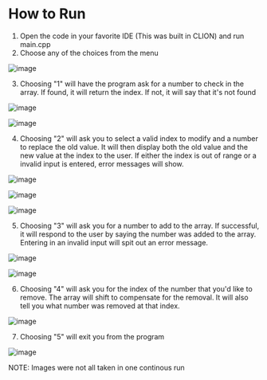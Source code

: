 # How to Run
1) Open the code in your favorite IDE (This was built in CLION) and run main.cpp
2) Choose any of the choices from the menu

![image](https://github.com/user-attachments/assets/7a6997c2-11ff-4626-9f8b-e17238344a37)

3) Choosing "1" will have the program ask for a number to check in the array. If found, it will return the index. If not, it will say that it's not found

![image](https://github.com/user-attachments/assets/ec2b113e-9a23-4e8f-a1a3-b316a69ccea5)

![image](https://github.com/user-attachments/assets/e35f8660-5e6b-4008-bfe6-e523a37a62ec)


4) Choosing "2" will ask you to select a valid index to modify and a number to replace the old value. It will then display both the old value and the new value at the index to the user. If either the index is out of range or a invalid input is entered, error messages will show.

![image](https://github.com/user-attachments/assets/a6e81d10-d1b1-421a-8351-8589b4c41882)

![image](https://github.com/user-attachments/assets/12325280-fa12-4c86-b98a-9772aac45bed)

![image](https://github.com/user-attachments/assets/47697f32-3aed-4259-9ee7-29ac0917299a)

5) Choosing "3" will ask you for a number to add to the array. If successful, it will respond to the user by saying the number was added to the array. Entering in an invalid input will spit out an error message.

![image](https://github.com/user-attachments/assets/594e11b7-a1dc-4186-b3aa-7de771041bf8)

![image](https://github.com/user-attachments/assets/7c968fcf-21f0-4632-9643-a1690f7aa849)

6) Choosing "4" will ask you for the index of the number that you'd like to remove. The array will shift to compensate for the removal. It will also tell you what number was removed at that index.

![image](https://github.com/user-attachments/assets/01c84b58-1dc3-478e-af54-14d00eb3cbf1)

7) Choosing "5" will exit you from the program

![image](https://github.com/user-attachments/assets/5157722d-084e-4cba-a1af-7f59b7b03c2d)

NOTE: Images were not all taken in one continous run

